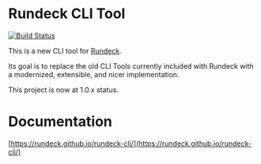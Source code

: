 # Rundeck CLI Tool

[![Build Status](https://travis-ci.org/rundeck/rundeck-cli.svg?branch=master)](https://travis-ci.org/rundeck/rundeck-cli)

This is a new CLI tool for [Rundeck](https://github.com/rundeck/rundeck).

Its goal is to replace the old CLI Tools currently included with Rundeck with a modernized,
extensible, and nicer implementation.

This project is now at 1.0.x status.

# Documentation 

[https://rundeck.github.io/rundeck-cli/](https://rundeck.github.io/rundeck-cli/)
